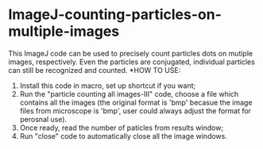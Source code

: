 # ImageJ-counting-particles-on-multiple-images
This ImageJ code can be used to precisely count particles dots on mutiple images, respectively. Even the particles are conjugated,
individual particles can still be recognized and counted.
*HOW TO USE:
1. Install this code in macro, set up shortcut if you want;
2. Run the "particle counting all images-III" code, choose a file which contains all the images (the original format is 'bmp' becasue the    image files from microscope is 'bmp', user could always adjust the format for perosnal use).
3. Once ready, read the number of paticles from results window;
4. Run "close" code to automatically close all the image windows.
